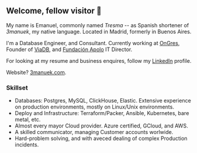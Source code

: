 ## Welcome, fellow visitor 🧙

My name is Emanuel, commonly named _Tresma_ -- as Spanish shortener of _3manuek_, my native language.
Located in Madrid, formerly in Buenos Aires.

I'm a Database Engineer, and Consultant. Currently working at [OnGres](https://ongres.com), Founder 
of [ViaDB](https://viadb.ar), and [Fundación Apolo](https://fundacionapolo.org) IT Director. 

For looking at my resume and business enquires, follow my [LinkedIn](https://www.linkedin.com/in/ecbcbcb/) profile.

Website? [3manuek.com](https://3manuek.com).

### Skillset

- Databases: Postgres, MySQL, ClickHouse, Elastic. Extensive experience on production environments, mostly on Linux/Unix environments.
- Deploy and Infrastructure: Terraform/Packer, Ansible, Kubernetes, bare metal, etc.
- Almost every mayor Cloud provider. Azure certified, GCloud, and AWS.
- A skilled communicator, managing Customer accounts worlwide.
- Hard-problem solving, and with aveced dealing of complex Production incidents. 


